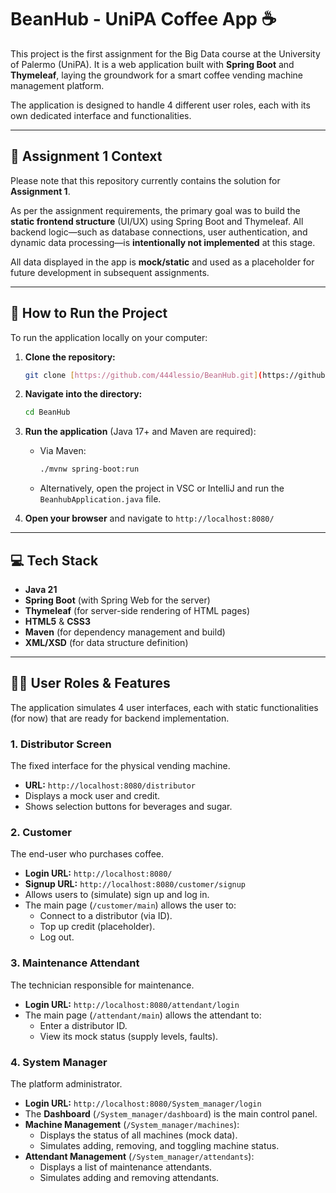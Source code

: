# BeanHub - UniPA Coffee App ☕

This project is the first assignment for the Big Data course at the University of Palermo (UniPA).
It is a web application built with **Spring Boot** and **Thymeleaf**, laying the groundwork for a smart coffee vending machine management platform.

The application is designed to handle 4 different user roles, each with its own dedicated interface and functionalities.


---

## 📌 Assignment 1 Context

Please note that this repository currently contains the solution for **Assignment 1**.

As per the assignment requirements, the primary goal was to build the **static frontend structure** (UI/UX) using Spring Boot and Thymeleaf. All backend logic—such as database connections, user authentication, and dynamic data processing—is **intentionally not implemented** at this stage.

All data displayed in the app is **mock/static** and used as a placeholder for future development in subsequent assignments.

---

## 🚀 How to Run the Project

To run the application locally on your computer:

1.  **Clone the repository:**
    ```bash
    git clone [https://github.com/444lessio/BeanHub.git](https://github.com/444lessio/BeanHub.git)
    ```

2.  **Navigate into the directory:**
    ```bash
    cd BeanHub
    ```

3.  **Run the application** (Java 17+ and Maven are required):
    * Via Maven:
        ```bash
        ./mvnw spring-boot:run
        ```
    * Alternatively, open the project in VSC or IntelliJ and run the `BeanhubApplication.java` file.

4.  **Open your browser** and navigate to `http://localhost:8080/`

---

## 💻 Tech Stack

* **Java 21**
* **Spring Boot** (with Spring Web for the server)
* **Thymeleaf** (for server-side rendering of HTML pages)
* **HTML5** & **CSS3**
* **Maven** (for dependency management and build)
* **XML/XSD** (for data structure definition)

---

## 👨‍💻 User Roles & Features

The application simulates 4 user interfaces, each with static functionalities (for now) that are ready for backend implementation.

### 1. Distributor Screen
The fixed interface for the physical vending machine.
* **URL:** `http://localhost:8080/distributor`
* Displays a mock user and credit.
* Shows selection buttons for beverages and sugar.

### 2. Customer
The end-user who purchases coffee.
* **Login URL:** `http://localhost:8080/`
* **Signup URL:** `http://localhost:8080/customer/signup`
* Allows users to (simulate) sign up and log in.
* The main page (`/customer/main`) allows the user to:
    * Connect to a distributor (via ID).
    * Top up credit (placeholder).
    * Log out.

### 3. Maintenance Attendant
The technician responsible for maintenance.
* **Login URL:** `http://localhost:8080/attendant/login`
* The main page (`/attendant/main`) allows the attendant to:
    * Enter a distributor ID.
    * View its mock status (supply levels, faults).

### 4. System Manager
The platform administrator.
* **Login URL:** `http://localhost:8080/System_manager/login`
* The **Dashboard** (`/System_manager/dashboard`) is the main control panel.
* **Machine Management** (`/System_manager/machines`):
    * Displays the status of all machines (mock data).
    * Simulates adding, removing, and toggling machine status.
* **Attendant Management** (`/System_manager/attendants`):
    * Displays a list of maintenance attendants.
    * Simulates adding and removing attendants.
